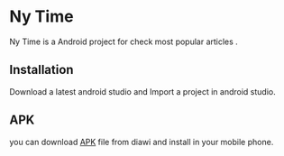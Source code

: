 # Ny Time

Ny Time is a Android project for check most popular articles .

## Installation

Download a latest android studio and Import a project in android studio.

## APK
you can download [APK](https://i.diawi.com/K5ou9Y) file from diawi and install in your mobile phone.
